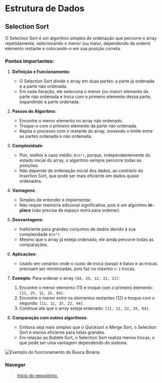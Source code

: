 # Estrutura de Dados

## Selection Sort

O Selection Sort é um algoritmo simples de ordenação que percorre o array repetidamente, selecionando o menor (ou maior, dependendo da ordem) elemento restante e colocando-o em sua posição correta. 

### Pontos importantes:

1. **Definição e Funcionamento**:
    - O Selection Sort divide o array em duas partes: a parte já ordenada e a parte não ordenada.
    - Em cada iteração, ele seleciona o menor (ou maior) elemento da parte não ordenada e troca com o primeiro elemento dessa parte, expandindo a parte ordenada.

2. **Passos do Algoritmo**:
    - Encontre o menor elemento no array não ordenado.
    - Troque-o com o primeiro elemento da parte não ordenada.
    - Repita o processo com o restante do array, movendo o limite entre as partes ordenada e não ordenada.

3. **Complexidade**:
    - Pior, melhor e caso médio: `O(n²)`, porque, independentemente do estado inicial do array, o algoritmo sempre percorre todas as posições.
    - Não depende da ordenação inicial dos dados, ao contrário do Insertion Sort, que pode ser mais eficiente em dados quase ordenados.

4. **Vantagens**:
    - Simples de entender e implementar.
    - Não requer memória adicional significativa, pois é um algoritmo **in-place** (não precisa de espaço extra para ordenar).

5. **Desvantagens**:
    - Ineficiente para grandes conjuntos de dados devido à sua complexidade `O(n²)`.
    - Mesmo que o array já esteja ordenado, ele ainda percorre todas as comparações.

6. **Aplicações**:
    - Usado em cenários onde o custo de troca (swap) é baixo e as trocas precisam ser minimizadas, pois faz no máximo `n-1` trocas.

7. **Exemplo**:
   Para ordenar o array `[64, 25, 12, 22, 11]`:
    1. Encontre o menor elemento (11) e troque com o primeiro elemento: `[11, 25, 12, 22, 64]`.
    2. Encontre o menor entre os elementos restantes (12) e troque com o segundo: `[11, 12, 25, 22, 64]`.
    3. Continue até que o array esteja ordenado: `[11, 12, 22, 25, 64]`.

8. **Comparação com outros algoritmos**:
    - Embora seja mais simples que o Quicksort e Merge Sort, o Selection Sort é menos eficiente para listas grandes.
    - Em relação ao Bubble Sort, o Selection Sort realiza menos trocas, o que pode ser uma vantagem dependendo do sistema.

![Exemplo do funcionamento do Busca Binária](https://www.w3resource.com/w3r_images/selection-short.png)

### Navegar
> <a href="https://github.com/JandersonMota/estrutura-de-dados">Início do repositório.</a>
